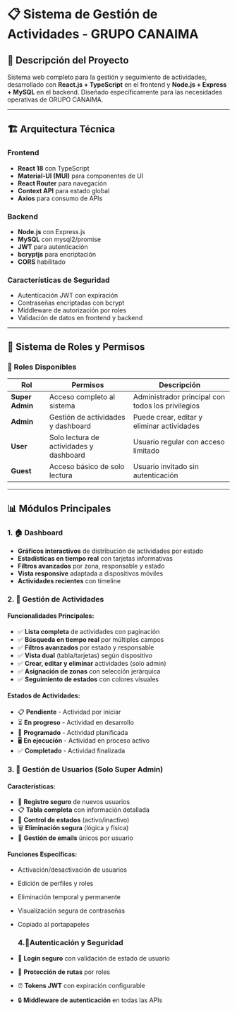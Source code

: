 # 📋 Sistema de Gestión de Actividades - GRUPO CANAIMA

## 🚀 Descripción del Proyecto

Sistema web completo para la gestión y seguimiento de actividades, desarrollado con **React.js + TypeScript** en el frontend y **Node.js + Express + MySQL** en el backend. Diseñado específicamente para las necesidades operativas de GRUPO CANAIMA.

---

## 🏗️ Arquitectura Técnica

### Frontend
- **React 18** con TypeScript
- **Material-UI (MUI)** para componentes de UI
- **React Router** para navegación
- **Context API** para estado global
- **Axios** para consumo de APIs

### Backend
- **Node.js** con Express.js
- **MySQL** con mysql2/promise
- **JWT** para autenticación
- **bcryptjs** para encriptación
- **CORS** habilitado

### Características de Seguridad
- Autenticación JWT con expiración
- Contraseñas encriptadas con bcrypt
- Middleware de autorización por roles
- Validación de datos en frontend y backend

---

## 👥 Sistema de Roles y Permisos

### 🔐 Roles Disponibles

| Rol | Permisos | Descripción |
|-----|----------|-------------|
| **Super Admin** | Acceso completo al sistema | Administrador principal con todos los privilegios |
| **Admin** | Gestión de actividades y dashboard | Puede crear, editar y eliminar actividades |
| **User** | Solo lectura de actividades y dashboard | Usuario regular con acceso limitado |
| **Guest** | Acceso básico de solo lectura | Usuario invitado sin autenticación |

---

## 📊 Módulos Principales

### 1. 🏠 Dashboard
- **Gráficos interactivos** de distribución de actividades por estado
- **Estadísticas en tiempo real** con tarjetas informativas
- **Filtros avanzados** por zona, responsable y estado
- **Vista responsive** adaptada a dispositivos móviles
- **Actividades recientes** con timeline

### 2. 📝 Gestión de Actividades
#### Funcionalidades Principales:
- ✅ **Lista completa** de actividades con paginación
- ✅ **Búsqueda en tiempo real** por múltiples campos
- ✅ **Filtros avanzados** por estado y responsable
- ✅ **Vista dual** (tabla/tarjetas) según dispositivo
- ✅ **Crear, editar y eliminar** actividades (solo admin)
- ✅ **Asignación de zonas** con selección jerárquica
- ✅ **Seguimiento de estados** con colores visuales

#### Estados de Actividades:
- 📋 **Pendiente** - Actividad por iniciar
- ⏳ **En progreso** - Actividad en desarrollo  
- 📅 **Programado** - Actividad planificada
- 🖥️ **En ejecución** - Actividad en proceso activo
- ✅ **Completado** - Actividad finalizada

### 3. 👥 Gestión de Usuarios (Solo Super Admin)
#### Características:
- 🔐 **Registro seguro** de nuevos usuarios
- 📋 **Tabla completa** con información detallada
- 🎯 **Control de estados** (activo/inactivo)
- 🗑️ **Eliminación segura** (lógica y física)
- 📧 **Gestión de emails** únicos por usuario

#### Funciones Específicas:
- Activación/desactivación de usuarios
- Edición de perfiles y roles
- Eliminación temporal y permanente
- Visualización segura de contraseñas
- Copiado al portapapeles

  ### 4.🔐Autenticación y Seguridad
- 🔐 **Login seguro** con validación de estado de usuario
- 🚫 **Protección de rutas** por roles
- ⏰ **Tokens JWT** con expiración configurable
- 🔒 **Middleware de autenticación** en todas las APIs
